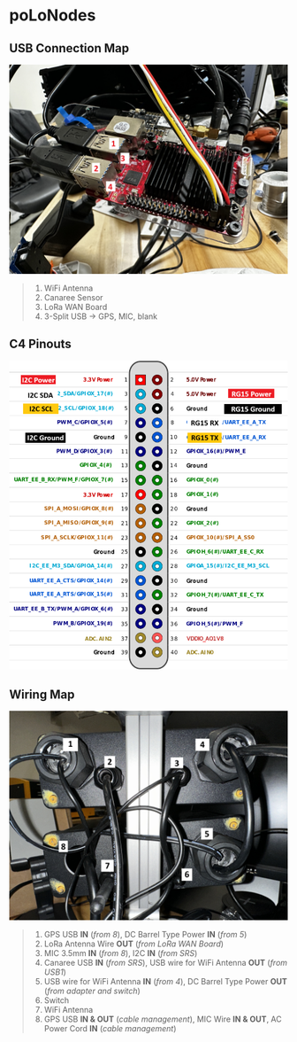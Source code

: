 # poLoNodes
## USB Connection Map 


![polo_USB.JPG](https://github.com/mi3nts/poLoNodes/blob/main/Resources/Images/polo_USB.JPG)

> 1. WiFi Antenna
> 2. Canaree Sensor
> 3. LoRa WAN Board
> 4. 3-Split USB -> GPS, MIC, blank


## C4 Pinouts 


![c4_pinmap.png](https://github.com/mi3nts/poLoNodes/blob/main/Resources/Images/c4_pinmap.png)


## Wiring Map 

![Box_hole.JPG](https://github.com/mi3nts/poLoNodes/blob/main/Resources/Images/Box_hole.JPG)

> 1. GPS USB **IN** (*from 8*), DC Barrel Type Power **IN** (*from 5*)
> 2. LoRa Antenna Wire **OUT** (*from LoRa WAN Board*) 
> 3. MIC 3.5mm **IN** (*from 8*), I2C **IN** (*from SRS*)
> 4. Canaree USB **IN** (*from SRS*), USB wire for WiFi Antenna **OUT** (*from USB1*)
> 5. USB wire for WiFi Antenna **IN** (*from 4*),  DC Barrel Type Power **OUT** (*from adapter and switch*)
> 6. Switch
> 7. WiFi Antenna
> 8. GPS USB **IN & OUT** (*cable management*), MIC Wire **IN & OUT**, AC Power Cord **IN** (*cable management*) 
